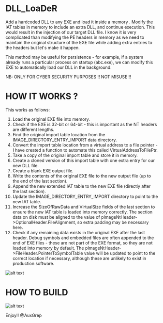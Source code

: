 # DLL_LoaDeR
Add a hardcoded DLL  to any EXE and load it inside a memory .
Modify the IAT tables in memory to include an extra DLL, and continue execution. This would result in the injection of our target DLL file.
I know it is very complicated than modifying the PE headers in memory as we need to maintain the original structure of the EXE file while adding extra entries to the headers but let's make it happen.

This method may be useful for persistence - for example, if a system already runs a particular process on startup (abc.exe), we can modify this EXE to automatically load our DLL in the background.

NB: ONLY FOR CYBER SECURITY PURPOSES !! NOT MISUSE !! 

# HOW IT WORKS ?

This works as follows:

1. Load the original EXE file into memory.
2. Check if the EXE is 32-bit or 64-bit - this is important as the NT headers are different lengths.
3. Find the original import table location from the IMAGE_DIRECTORY_ENTRY_IMPORT data directory.
4. Convert the import table location from a virtual address to a file pointer - I have created a function to automate this called VirtualAddressToFilePtr.
5. Take a copy of the original import table and store it in memory.
6. Create a cloned version of this import table with one extra entry for our new DLL file.
7. Create a blank EXE output file.
8. Write the contents of the original EXE file to the new output file (up to the end of the last section).
9. Append the new extended IAT table to the new EXE file (directly after the last section).
10. Update the IMAGE_DIRECTORY_ENTRY_IMPORT directory to point to the new IAT table.
11. Increase the SizeOfRawData and VirtualSize fields of the last section to ensure the new IAT table is loaded into memory correctly. The section data on disk must be aligned to the value of pImageNtHeader->OptionalHeader.FileAlignment, so extra padding may be necessary here.
12. Check if any remaining data exists in the original EXE after the last header. Debug symbols and embedded files are often appended to the end of EXE files - these are not part of the EXE format, so they are not loaded into memory by default. The pImageNtHeader->FileHeader.PointerToSymbolTable value will be updated to point to the correct location if necessary, although these are unlikely to exist in production software.

![alt text](https://cdn.discordapp.com/attachments/951192813477965856/999031871595872287/Shot_0022.png)

# HOW TO BUILD
![alt text](https://cdn.discordapp.com/attachments/951192813477965856/999047022688608266/Shot_0024.png)


Enjoy!!
@AuxGrep






